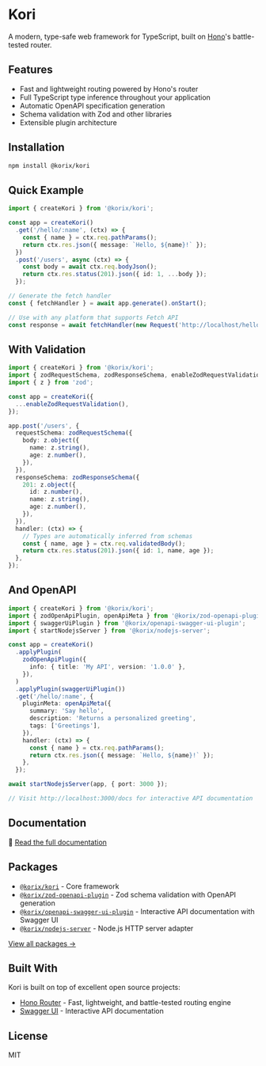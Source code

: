 # Kori

A modern, type-safe web framework for TypeScript, built on [Hono](https://hono.dev/)'s battle-tested router.

## Features

- Fast and lightweight routing powered by Hono's router
- Full TypeScript type inference throughout your application
- Automatic OpenAPI specification generation
- Schema validation with Zod and other libraries
- Extensible plugin architecture

## Installation

```bash
npm install @korix/kori
```

## Quick Example

```typescript
import { createKori } from '@korix/kori';

const app = createKori()
  .get('/hello/:name', (ctx) => {
    const { name } = ctx.req.pathParams();
    return ctx.res.json({ message: `Hello, ${name}!` });
  })
  .post('/users', async (ctx) => {
    const body = await ctx.req.bodyJson();
    return ctx.res.status(201).json({ id: 1, ...body });
  });

// Generate the fetch handler
const { fetchHandler } = await app.generate().onStart();

// Use with any platform that supports Fetch API
const response = await fetchHandler(new Request('http://localhost/hello/world'));
```

## With Validation

```typescript
import { createKori } from '@korix/kori';
import { zodRequestSchema, zodResponseSchema, enableZodRequestValidation } from '@korix/zod-schema-adapter';
import { z } from 'zod';

const app = createKori({
  ...enableZodRequestValidation(),
});

app.post('/users', {
  requestSchema: zodRequestSchema({
    body: z.object({
      name: z.string(),
      age: z.number(),
    }),
  }),
  responseSchema: zodResponseSchema({
    201: z.object({
      id: z.number(),
      name: z.string(),
      age: z.number(),
    }),
  }),
  handler: (ctx) => {
    // Types are automatically inferred from schemas
    const { name, age } = ctx.req.validatedBody();
    return ctx.res.status(201).json({ id: 1, name, age });
  },
});
```

## And OpenAPI

```typescript
import { createKori } from '@korix/kori';
import { zodOpenApiPlugin, openApiMeta } from '@korix/zod-openapi-plugin';
import { swaggerUiPlugin } from '@korix/openapi-swagger-ui-plugin';
import { startNodejsServer } from '@korix/nodejs-server';

const app = createKori()
  .applyPlugin(
    zodOpenApiPlugin({
      info: { title: 'My API', version: '1.0.0' },
    }),
  )
  .applyPlugin(swaggerUiPlugin())
  .get('/hello/:name', {
    pluginMeta: openApiMeta({
      summary: 'Say hello',
      description: 'Returns a personalized greeting',
      tags: ['Greetings'],
    }),
    handler: (ctx) => {
      const { name } = ctx.req.pathParams();
      return ctx.res.json({ message: `Hello, ${name}!` });
    },
  });

await startNodejsServer(app, { port: 3000 });

// Visit http://localhost:3000/docs for interactive API documentation
```

## Documentation

📖 [Read the full documentation](https://bufferings.github.io/kori)

## Packages

- [`@korix/kori`](./packages/kori) - Core framework
- [`@korix/zod-openapi-plugin`](./packages/zod-openapi-plugin) - Zod schema validation with OpenAPI generation
- [`@korix/openapi-swagger-ui-plugin`](./packages/openapi-swagger-ui-plugin) - Interactive API documentation with Swagger UI
- [`@korix/nodejs-server`](./packages/nodejs-server) - Node.js HTTP server adapter

[View all packages →](./packages)

## Built With

Kori is built on top of excellent open source projects:

- [Hono Router](https://hono.dev/) - Fast, lightweight, and battle-tested routing engine
- [Swagger UI](https://swagger.io/tools/swagger-ui/) - Interactive API documentation

## License

MIT

